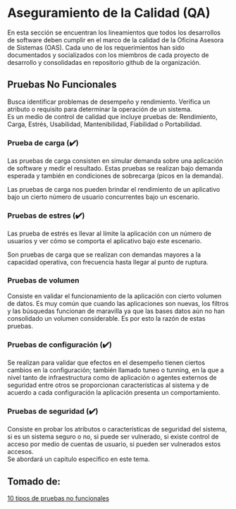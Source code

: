 # Aseguramiento de la Calidad (QA)
En esta sección se encuentran los lineamientos que todos los desarrollos de software deben cumplir en el marco de la calidad de la Oficina Asesora de Sistemas (OAS). Cada uno de los requerimientos han sido documentados y socializados con los miembros de cada proyecto de desarrollo y consolidadas en repositorio github de la organización.

## Pruebas No Funcionales
Busca identificar problemas de desempeño y rendimiento. Verifica un atributo o requisito para determinar la operación de un sistema.   
Es un medio de control de calidad que incluye pruebas de: Rendimiento, Carga, Estrés, Usabilidad, Mantenibilidad, Fiabilidad o Portabilidad.


### Prueba de carga (:heavy_check_mark:)
Las pruebas de carga consisten en simular demanda sobre una aplicación de software y medir el resultado. Estas pruebas se realizan bajo demanda esperada y también en condiciones de sobrecarga (picos en la demanda).

Las pruebas de carga nos pueden brindar el rendimiento de un aplicativo bajo un cierto número de usuario concurrentes bajo un escenario.


### Pruebas de estres (:heavy_check_mark:)
Las prueba de estrés es llevar al límite la aplicación con un número de usuarios y ver cómo se comporta el aplicativo bajo este escenario.

Son pruebas de carga que se realizan con demandas mayores a la capacidad operativa, con frecuencia hasta llegar al punto de ruptura.


### Pruebas de volumen
Consiste en validar el funcionamiento de la aplicación con cierto volumen de datos.
Es muy común que cuando las aplicaciones son nuevas, los filtros y las búsquedas funcionan de maravilla ya que las bases datos aún no han consolidado un volumen considerable. Es por esto la razón de estas pruebas.  


### Pruebas de configuración (:heavy_check_mark:)
Se realizan para validar que efectos en el desempeño tienen ciertos cambios en la configuración; también llamado tuneo o tunning, en la que a nivel tanto de infraestructura como de aplicación o agentes externos de seguridad entre otros  se proporcionan características al sistema y de acuerdo a cada configuración la aplicación presenta un comportamiento.

### Pruebas de seguridad (:heavy_check_mark:)
Consiste en probar los atributos o características de seguridad del sistema, si es un sistema seguro o no, si puede ser vulnerado, si existe control de acceso por medio de cuentas de usuario, si pueden ser vulnerados estos accesos.   
Se abordará un capitulo especifico en este tema.


## Tomado de:
[10 tipos de pruebas no funcionales](http://www.pmoinformatica.com/2016/07/tipos-pruebas-no-funcionales.html)
